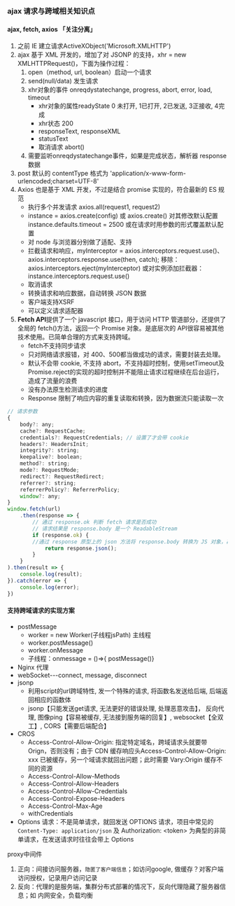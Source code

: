### ajax 请求与跨域相关知识点

#### ajax, fetch, axios 「关注分离」

1. 之前 IE 建立请求ActiveXObject('Microsoft.XMLHTTP')
2. ajax 基于 XML 开发的，增加了对 JSONP 的支持，xhr = new XMLHTTPRequest()，下面为操作过程：
   1. open（method, url, boolean）启动一个请求
   2. send(null/data) 发生请求
   3. xhr对象的事件 onreqdystatechange, progress, abort, error, load, timeout
      + xhr对象的属性readyState 0 未打开, 1已打开, 2已发送, 3正接收, 4完成
      + xhr状态 200
      + responseText, responseXML
      + statusText
      + 取消请求 abort()
   4. 需要监听onreqdystatechange事件，如果是完成状态，解析器 response 数据
3. post 默认的 contentType 格式为 'application/x-www-form-urlencoded;charset=UTF-8'
4. Axios 也是基于 XML 开发，不过是结合 promise 实现的，符合最新的 ES 规范
   + 执行多个并发请求 axios.all(request1, request2)
   + instance = axios.create(config) 或 axios.create() 对其修改默认配置 instance.defaults.timeout = 2500 或在请求时用参数的形式覆盖默认配置
   + 对 node 与浏览器分别做了适配、支持
   + 拦截请求和响应，myInterceptor = axios.interceptors.request.use()、axios.interceptors.response.use(then, catch); 移除：axios.interceptors.eject(myInterceptor) 或对实例添加拦截器：instance.interceptors.request.use()
   + 取消请求
   + 转换请求和响应数据，自动转换 JSON 数据
   + 客户端支持XSRF
   + 可以定义请求适配器
5. **Fetch API**提供了一个 javascript 接口，用于访问 HTTP 管道部分，还提供了全局的 fetch()方法，返回一个 Promise 对象。是底层次的 API很容易被其他技术使用。已简单合理的方式来支持跨域。
   + fetch不支持同步请求
   + 只对网络请求报错，对 400、500都当做成功的请求，需要封装去处理。
   + 默认不会带 cookie, 不支持 abort，不支持超时控制，使用setTimeout及Promise.reject的实现的超时控制并不能阻止请求过程继续在后台运行，造成了流量的浪费
   + 没有办法原生检测请求的进度
   + Response 限制了响应内容的重复读取和转换，因为数据流只能读取一次

```javascript
// 请求参数
{
    body?: any;
    cache?: RequestCache;
    credentials?: RequestCredentials; // 设置了才会带 cookie
    headers?: HeadersInit;
    integrity?: string;
    keepalive?: boolean;
    method?: string;
    mode?: RequestMode;
    redirect?: RequestRedirect;
    referrer?: string;
    referrerPolicy?: ReferrerPolicy;
    window?: any;
}
window.fetch(url)
    .then(response => {
        // 通过 response.ok 判断 fetch 请求是否成功
        // 请求结果是 response.body 是一个 ReadableStream
        if (response.ok) {
        //通过 response 原型上的 json 方法将 response.body 转换为 JS 对象，再返回出去
            return response.json();
        }
    }
).then(result => {
    console.log(result);
}).catch(error => {
    console.log(error);
})
```

#### 支持跨域请求的实现方案

+ postMessage
  + worker = new Worker(子线程jsPath) 主线程
  + worker.postMessage()
  + worker.onMessage
  + 子线程：onmessage = ()=>{ postMessage()}
+ Nginx 代理
+ webSocket---connect, message, disconnect
+ jsonp
  + 利用script的url跨域特性, 发一个特殊的请求, 将函数名发送给后端, 后端返回相应的函数体
  + jsonp【只能发送get请求, 无法更好的错误处理, 处理恶意攻击】， 反向代理, 图像ping【容易被缓存, 无法接到服务端的回复】, websocket【全双工】, CORS【需要后端配合】
+ CROS
  + Access-Control-Allow-Origin: 指定特定域名，跨域请求头就要带 Orign，否则没有；由于 CDN 缓存响应头Access-Control-Allow-Origin: xxx 已被缓存，另一个域请求就回出问题；此时需要 Vary:Origin 缓存不同的资源
  + Access-Control-Allow-Methods
  + Access-Control-Allow-Headers
  + Access-Control-Allow-Credentials
  + Access-Control-Expose-Headers
  + Access-Control-Max-Age
  + withCredentials
+ Options 请求：不是简单请求，就回发送 OPTIONS 请求，项目中常见的 `Content-Type: application/json` 及 Authorization: \<token\> 为典型的非简单请求，在发送请求时往往会带上 Options


proxy中间件

1. 正向：间接访问服务器，`隐匿了客户端信息`；如访问google, 做缓存？对客户端访问授权，记录用户访问记录
2. 反向：代理的是服务端，集群分布式部署的情况下，反向代理隐藏了服务器信息；如 内网安全，负载均衡
